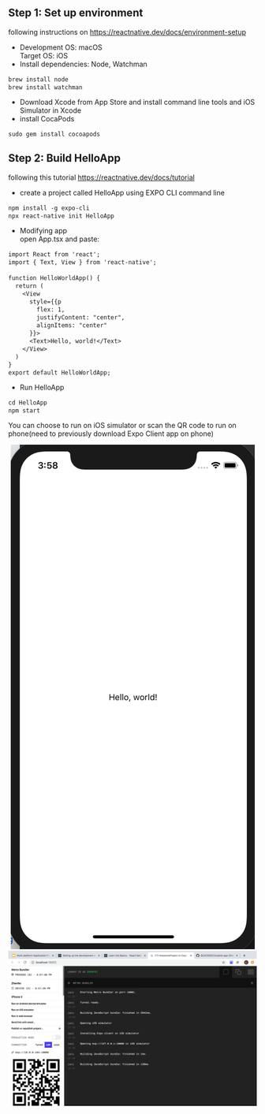 ## Step 1: Set up environment
following instructions on https://reactnative.dev/docs/environment-setup
* Development OS: macOS  
Target OS: iOS  
* Install dependencies: Node, Watchman
```
brew install node
brew install watchman
```
* Download Xcode from App Store and install command line tools and iOS Simulator in Xcode
* install CocaPods
```
sudo gem install cocoapods
```
## Step 2: Build HelloApp
following this tutorial https://reactnative.dev/docs/tutorial
* create a project called HelloApp using EXPO CLI command line
```
npm install -g expo-cli
npx react-native init HelloApp
```
* Modifying app  
open App.tsx and paste:
```
import React from 'react';
import { Text, View } from 'react-native';

function HelloWorldApp() {
  return (
    <View
      style={{p
        flex: 1,
        justifyContent: "center",
        alignItems: "center"
      }}>
      <Text>Hello, world!</Text>
    </View>
  )
}
export default HelloWorldApp;
```
* Run HelloApp
```
cd HelloApp
npm start
```
You can choose to run on iOS simulator or scan the QR code to run on phone(need to previously download Expo Client app on phone)  
<div align=center><img src="https://github.com/BUEC500C1/codvid-app-ZhenfeiYu/blob/master/pictures/hello_simulator.png"></div>
<div align=center><img src="https://github.com/BUEC500C1/codvid-app-ZhenfeiYu/blob/master/pictures/server.png"></div>
